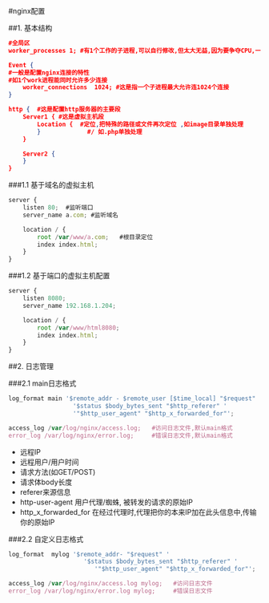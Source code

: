 #nginx配置

##1. 基本结构

```json
#全局区
worker_processes 1; #有1个工作的子进程,可以自行修改,但太大无益,因为要争夺CPU,一般设置为 CPU数*核数

Event {
#一般是配置nginx连接的特性
#如1个work进程能同时允许多少连接
    worker_connections  1024; #这是指一个子进程最大允许连1024个连接
}

http {  #这是配置http服务器的主要段
    Server1 { #这是虚拟主机段
        Location {  #定位,把特殊的路径或文件再次定位 ,如image目录单独处理
        }             #/ 如.php单独处理
    }

    Server2 {
    }
}
```

###1.1 基于域名的虚拟主机

```js
server {
    listen 80;  #监听端口
    server_name a.com; #监听域名

    location / {
        root /var/www/a.com;   #根目录定位
        index index.html;
    }
}
```

###1.2 基于端口的虚拟主机配置

```js
server {
    listen 8080;
    server_name 192.168.1.204;

    location / {
        root /var/www/html8080;
        index index.html;
    }
}
```

##2. 日志管理

###2.1 main日志格式

```js
log_format main '$remote_addr - $remote_user [$time_local] "$request" '
                  '$status $body_bytes_sent "$http_referer" '
                  '"$http_user_agent" "$http_x_forwarded_for"';

access_log /var/log/nginx/access.log;   #访问日志文件,默认main格式
error_log /var/log/nginx/error.log;     #错误日志文件,默认main格式
```

- 远程IP
- 远程用户/用户时间
- 请求方法(如GET/POST)
- 请求体body长度
- referer来源信息
- http-user-agent 用户代理/蜘蛛, 被转发的请求的原始IP
- http_x_forwarded_for 在经过代理时,代理把你的本来IP加在此头信息中,传输你的原始IP

###2.2 自定义日志格式

```js
log_format  mylog '$remote_addr- "$request" '
                     '$status $body_bytes_sent "$http_referer" '
                        '"$http_user_agent" "$http_x_forwarded_for"';

access_log /var/log/nginx/access.log mylog;   #访问日志文件
error_log /var/log/nginx/error.log mylog;     #错误日志文件
```
